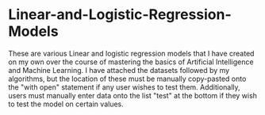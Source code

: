 # Linear-and-Logistic-Regression-Models

These are various Linear and logistic regression models that I have created on my own over the course of mastering the basics of Artificial Intelligence and Machine Learning. I have attached the datasets followed by my algorithms, but the location of these must be manually copy-pasted onto the "with open" statement if any user wishes to test them. Additionally, users must manually enter data onto the list "test" at the bottom if they wish to test the model on certain values.
